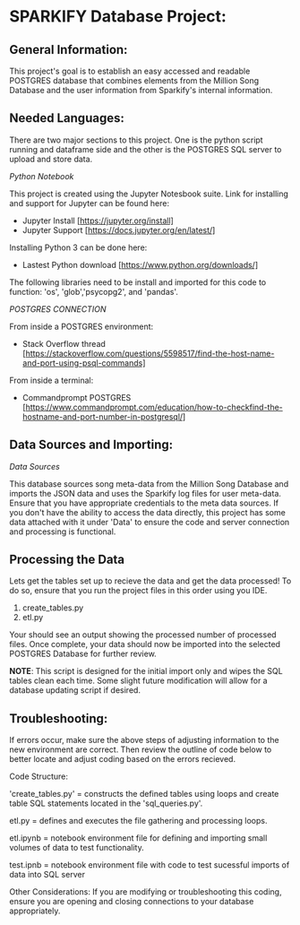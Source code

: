 # SPARKIFY Database Project:

## General Information:
<a id="General-Information"></a>

This project's goal is to establish an easy accessed and readable POSTGRES database that combines elements from the Million Song Database and the user information from Sparkify's internal information. 

## Needed Languages:
<a id="Needed-Languages"></a>

There are two major sections to this project. One is the python script running and dataframe side and the other is the POSTGRES SQL server to upload and store data. 

_Python Notebook_

This project is created using the Jupyter Notesbook suite. Link for installing and support for Jupyter can be found here:
* Jupyter Install [https://jupyter.org/install]
* Jupyter Support [https://docs.jupyter.org/en/latest/]
    
Installing Python 3 can be done here:
   
   * Lastest Python download [https://www.python.org/downloads/]

The following libraries need to be install and imported for this code to function: 'os', 'glob','psycopg2', and 'pandas'.



_POSTGRES CONNECTION_

From inside a POSTGRES environment:
* Stack Overflow thread [https://stackoverflow.com/questions/5598517/find-the-host-name-and-port-using-psql-commands]
  
From inside a terminal:
* Commandprompt POSTGRES  [https://www.commandprompt.com/education/how-to-checkfind-the-hostname-and-port-number-in-postgresql/]

## Data Sources and Importing:

_Data Sources_

This database sources song meta-data from the Million Song Database and imports the JSON data and uses the Sparkify log files for user meta-data. Ensure that you have appropriate credentials to the meta data sources. If you don't have the ability to access the data directly, this project has some data attached with it under 'Data' to ensure the code and server connection and processing is functional.

## Processing the Data
<a id="Process-Data"></a>
Lets get the tables set up to recieve the data and get the data processed! To do so, ensure that you run the project files in this order using you IDE. 
   1. create_tables.py
   2. etl.py
 
Your should see an output showing the processed number of processed files. Once complete, your data should now be imported into the selected POSTGRES Database for further review.

**NOTE**: This script is designed for the initial import only and wipes the SQL tables clean each time. Some slight future modification will allow for a database updating script if desired. 
 

## Troubleshooting:
<a id="Troubleshooting"></a>

If errors occur, make sure the above steps of adjusting information to the new environment are correct. Then review the outline of code below to better locate and adjust coding based on the errors recieved. 

Code Structure:

'create_tables.py' = constructs the defined tables using loops and create table SQL statements located in the 'sql_queries.py'.

etl.py = defines and executes the file gathering and processing loops.

etl.ipynb = notebook environment file for defining and importing small volumes of data to test functionality.

test.ipnb = notebook environment file with code to test sucessful imports of data into SQL server


Other Considerations:
If you are modifying or troubleshooting this coding, ensure you are opening and closing connections to your database appropriately. 
